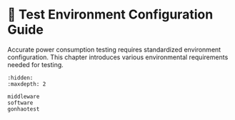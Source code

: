 # 🧪 Test Environment Configuration Guide

Accurate power consumption testing requires standardized environment configuration. This chapter introduces various environmental requirements needed for testing.

```{toctree}
:hidden:
:maxdepth: 2

middleware
software
gonhaotest
```